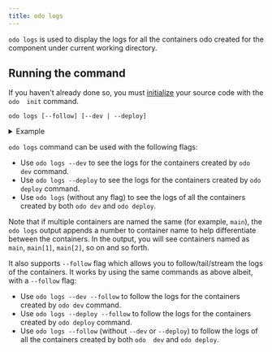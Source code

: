 ```yaml
---
title: odo logs
---
```


`odo logs` is used to display the logs for all the containers odo created for the component under current working 
directory.

## Running the command 

If you haven't already done so, you must [initialize](../command-reference/init) your source code with the `odo 
init` command. 

```shell
odo logs [--follow] [--dev | --deploy]
```
<details>
<summary>Example</summary>

```shell
$ odo logs
runtime: npm WARN nodejs-starter@1.0.0 No repository field.
runtime:
runtime: added 64 packages from 57 contributors and audited 64 packages in 7.761s
runtime: found 0 vulnerabilities
runtime:
runtime:
runtime: > nodejs-starter@1.0.0 start /projects
runtime: > node server.js
runtime:
runtime: App started on PORT 3000
main: Wed Sep 21 08:26:27 UTC 2022 - this is infinite while loop
main: Wed Sep 21 08:26:32 UTC 2022 - this is infinite while loop
main: Wed Sep 21 08:26:37 UTC 2022 - this is infinite while loop
main: Wed Sep 21 08:26:42 UTC 2022 - this is infinite while loop
main: Wed Sep 21 08:26:47 UTC 2022 - this is infinite while loop
main: Wed Sep 21 08:26:52 UTC 2022 - this is infinite while loop
main: Wed Sep 21 08:26:57 UTC 2022 - this is infinite while loop
main: Wed Sep 21 08:27:02 UTC 2022 - this is infinite while loop
main: Wed Sep 21 08:27:07 UTC 2022 - this is infinite while loop
main: Wed Sep 21 08:27:12 UTC 2022 - this is infinite while loop
main: Wed Sep 21 08:27:17 UTC 2022 - this is infinite while loop
main: Wed Sep 21 08:27:22 UTC 2022 - this is infinite while loop
```
</details>

`odo logs` command can be used with the following flags:
* Use `odo logs --dev` to see the logs for the containers created by `odo dev` command.
* Use `odo logs --deploy` to see the logs for the containers created by `odo deploy` command.
* Use `odo logs` (without any flag) to see the logs of all the containers created by both `odo dev` and `odo deploy`.

Note that if multiple containers are named the same (for example, `main`), the `odo logs` output appends a number to 
container name to help differentiate between the containers. In the output, you will see containers named as `main`, 
`main[1]`, `main[2]`, so on and so forth.

It also supports `--follow` flag which allows you to follow/tail/stream the logs of the containers. It works by using 
the same commands as above albeit, with a `--follow` flag:
* Use `odo logs --dev --follow` to follow the logs for the containers created by `odo dev` command.
* Use `odo logs --deploy --follow` to follow the logs for the containers created by `odo deploy` command.
* Use `odo logs --follow` (without `--dev` or `--deploy`) to follow the logs of all the containers created by both `odo 
  dev` and `odo deploy`.
